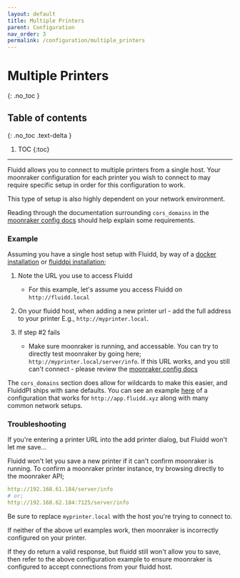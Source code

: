 ```yaml
---
layout: default
title: Multiple Printers
parent: Configuration
nav_order: 3
permalink: /configuration/multiple_printers
---
```


# Multiple Printers
{: .no_toc }

## Table of contents
{: .no_toc .text-delta }

1. TOC
{:toc}

---

Fluidd allows you to connect to multiple printers from a single host.
Your moonraker configuration for each printer you wish to connect to
may require specific setup in order for this configuration to work.

This type of setup is also highly dependent on your network environment.

Reading through the documentation surrounding `cors_domains` in the
[moonraker config docs](/configuration/moonraker#cors-domains) should
help explain some requirements.

### Example

Assuming you have a single host setup with Fluidd, by way of a
[docker installation](/installation/docker) or
[fluiddpi installation](/installation/fluiddpi);

1. Note the URL you use to access Fluidd
   - For this example, let's assume you access Fluidd on `http://fluidd.local`

2. On your fluidd host, when adding a new printer url - add the full address
   to your printer E.g., `http://myprinter.local`.

3. If step #2 fails
   - Make sure moonraker is running, and accessable. You can try to directly test
     moonraker by going here; `http://myprinter.local/server/info`. If this URL
     works, and you still can't connect - please review the
     [moonraker config docs](/configuration/moonraker#cors-domains)

The `cors_domains` section does allow for wildcards to make this easier, and
FluiddPI ships with sane defaults. You can see an example
[here](/configuration/moonraker_conf) of a configuration that works for
`http://app.fluidd.xyz` along with many common network setups.

### Troubleshooting

If you're entering a printer URL into the add printer dialog, but Fluidd won't let me save...

Fluidd won't let you save a new printer if it can't confirm moonraker is running. To
confirm a moonraker printer instance, try browsing directly to the moonraker API;

```yaml
http://192.168.61.184/server/info
# or;
http://192.168.62.184:7125/server/info
```

Be sure to replace `myprinter.local` with the host you're trying to connect to.

If neither of the above url examples work, then moonraker is incorrectly configured
on your printer.

If they do return a valid response, but fluidd still won't allow you to save,
then refer to the above configuration example to ensure moonraker is configured
to accept connections from your fluidd host.
